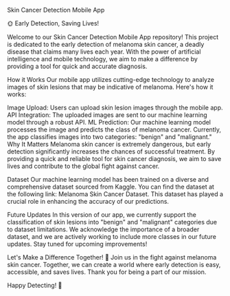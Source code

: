 Skin Cancer Detection Mobile App

🌞 Early Detection, Saving Lives!

Welcome to our Skin Cancer Detection Mobile App repository! This project is dedicated to the early detection of melanoma skin cancer, a deadly disease that claims many lives each year. With the power of artificial intelligence and mobile technology, we aim to make a difference by providing a tool for quick and accurate diagnosis.

How it Works
Our mobile app utilizes cutting-edge technology to analyze images of skin lesions that may be indicative of melanoma. Here's how it works:

Image Upload: Users can upload skin lesion images through the mobile app.
API Integration: The uploaded images are sent to our machine learning model through a robust API.
ML Prediction: Our machine learning model processes the image and predicts the class of melanoma cancer. Currently, the app classifies images into two categories: "benign" and "malignant."
Why It Matters
Melanoma skin cancer is extremely dangerous, but early detection significantly increases the chances of successful treatment. By providing a quick and reliable tool for skin cancer diagnosis, we aim to save lives and contribute to the global fight against cancer.

Dataset
Our machine learning model has been trained on a diverse and comprehensive dataset sourced from Kaggle. You can find the dataset at the following link: Melanoma Skin Cancer Dataset. This dataset has played a crucial role in enhancing the accuracy of our predictions.

Future Updates
In this version of our app, we currently support the classification of skin lesions into "benign" and "malignant" categories due to dataset limitations. We acknowledge the importance of a broader dataset, and we are actively working to include more classes in our future updates. Stay tuned for upcoming improvements!

Let's Make a Difference Together! 🌟
Join us in the fight against melanoma skin cancer. Together, we can create a world where early detection is easy, accessible, and saves lives. Thank you for being a part of our mission.

Happy Detecting! 🌼
